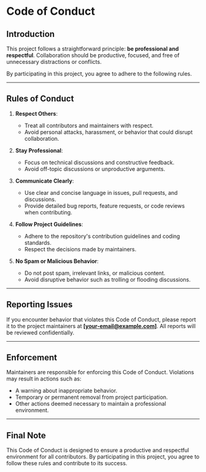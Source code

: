 # Code of Conduct

## Introduction

This project follows a straightforward principle: **be professional and respectful**. Collaboration should be productive, focused, and free of unnecessary distractions or conflicts.

By participating in this project, you agree to adhere to the following rules.

---

## Rules of Conduct

1. **Respect Others**:

    - Treat all contributors and maintainers with respect.
    - Avoid personal attacks, harassment, or behavior that could disrupt collaboration.

2. **Stay Professional**:

    - Focus on technical discussions and constructive feedback.
    - Avoid off-topic discussions or unproductive arguments.

3. **Communicate Clearly**:

    - Use clear and concise language in issues, pull requests, and discussions.
    - Provide detailed bug reports, feature requests, or code reviews when contributing.

4. **Follow Project Guidelines**:

    - Adhere to the repository's contribution guidelines and coding standards.
    - Respect the decisions made by maintainers.

5. **No Spam or Malicious Behavior**:
    - Do not post spam, irrelevant links, or malicious content.
    - Avoid disruptive behavior such as trolling or flooding discussions.

---

## Reporting Issues

If you encounter behavior that violates this Code of Conduct, please report it to the project maintainers at **[your-email@example.com]**. All reports will be reviewed confidentially.

---

## Enforcement

Maintainers are responsible for enforcing this Code of Conduct. Violations may result in actions such as:

- A warning about inappropriate behavior.
- Temporary or permanent removal from project participation.
- Other actions deemed necessary to maintain a professional environment.

---

## Final Note

This Code of Conduct is designed to ensure a productive and respectful environment for all contributors. By participating in this project, you agree to follow these rules and contribute to its success.
